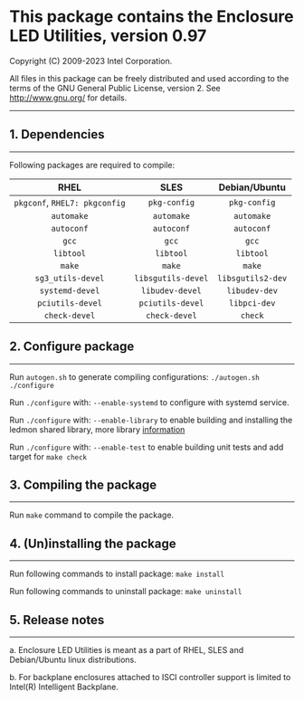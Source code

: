 # This package contains the Enclosure LED Utilities, version 0.97

Copyright (C) 2009-2023 Intel Corporation.

All files in this package can be freely distributed and used according
to the terms of the GNU General Public License, version 2.
See http://www.gnu.org/ for details.

-------------------------

## 1. Dependencies

-------------------------

Following packages are required to compile:

|RHEL|SLES|Debian/Ubuntu|
|:---:|:---:|:---:|
| `pkgconf`, `RHEL7: pkgconfig`  | `pkg-config` | `pkg-config` |
| `automake` | `automake`   | `automake`   |
| `autoconf` | `autoconf`   | `autoconf`   |
| `gcc` | `gcc` | `gcc` |
 | `libtool` | `libtool` | `libtool` |
| `make` | `make` | `make` |
| `sg3_utils-devel`| `libsgutils-devel`  | `libsgutils2-dev` |
| `systemd-devel`  | `libudev-devel`     | `libudev-dev`     |
| `pciutils-devel` | `pciutils-devel`    | `libpci-dev`      |
 | `check-devel` | `check-devel` | `check` |

## 2. Configure package

-------------------------

Run `autogen.sh` to generate compiling configurations:
   `./autogen.sh`
   `./configure`

Run `./configure` with:
    `--enable-systemd` to configure with systemd service.

Run `./configure` with:
    `--enable-library` to enable building and installing the ledmon shared library,
    more library [information](src/lib/LIBRARY.md)

Run `./configure` with:
    `--enable-test` to enable building unit tests and add target for `make check`

## 3. Compiling the package

-------------------------

Run `make` command to compile the package.

## 4. (Un)installing the package

-------------------------

Run following commands to install package:
   `make install`

Run following commands to uninstall package:
   `make uninstall`

## 5. Release notes

-------------------------

a. Enclosure LED Utilities is meant as a part of RHEL, SLES and Debian/Ubuntu linux
   distributions.

b. For backplane enclosures attached to ISCI controller support is limited to
   Intel(R) Intelligent Backplane.
